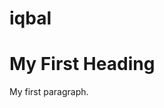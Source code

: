 # iqbal
<!DOCTYPE html>
<html>
<body>

<h1>My First Heading</h1>

<p>My first paragraph.</p>

</body>
</html>
